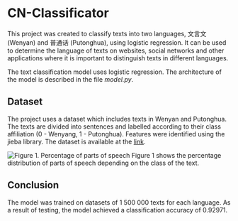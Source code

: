 # CN-Classificator
This project was created to classify texts into two languages, 文言文 (Wenyan) and 普通话 (Putonghua), using logistic regression. It can be used to determine the language of texts on websites, social networks and other applications where it is important to distinguish texts in different languages.

The text classification model uses logistic regression. The architecture of the model is described in the file *model.py*.

## Dataset
The project uses a dataset which includes texts in Wenyan and Putonghua. The texts are divided into sentences and labelled according to their class affiliation (0 - Wenyang, 1 - Putonghua). Features were identified using the jieba library. The dataset is available at the [link](https://drive.google.com/file/d/1BB6GAcq0MrarXmlbZHEfnqmfeJsdb69Q/view?usp=sharing).

![Figure 1. Percentage of parts of speech](images/persentage-of-parts-of-speech.png)
Figure 1 shows the percentage distribution of parts of speech depending on the class of the text.

## Conclusion
The model was trained on datasets of 1 500 000 texts for each language. As a result of testing, the model achieved a classification accuracy of 0.92971.
